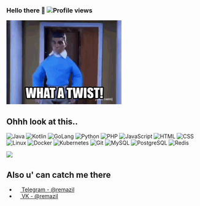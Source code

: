 ### Hello there 👋 ![Profile views](https://gpvc.arturio.dev/remazil)

![вотетаповорот.gif](https://github.com/remazil/remazil/raw/main/вотетаповорот.gif)

## Ohhh look at this..

![Java](https://img.shields.io/badge/-Java-%23ED8B00?logo=Oracle&logoColor=white&style=flat-square) ![Kotlin](https://img.shields.io/badge/-Kotlin-%237F52FF?logo=Kotlin&logoColor=white&style=flat-square) ![GoLang](https://img.shields.io/badge/-Go-%2300ADD8?logo=Go&logoColor=white&style=flat-square) ![Python](https://img.shields.io/badge/-Python-%233776AB?logo=Python&logoColor=white&style=flat-square) ![PHP](https://img.shields.io/badge/-PHP-%230075a8?logo=PHP&logoColor=white&style=flat-square) ![JavaScript](https://img.shields.io/badge/-JavaScript-%23e9d54c?logo=javascript&logoColor=white&style=flat-square) ![HTML](https://img.shields.io/badge/-HTML-%23de4b25?logo=html5&logoColor=white&style=flat-square) ![CSS](https://img.shields.io/badge/-CSS-%230174b8?logo=css3&logoColor=white&style=flat-square) ![Linux](https://img.shields.io/badge/-Linux-%23FCC624?logo=Linux&logoColor=black&style=flat-square) ![Docker](https://img.shields.io/badge/-Docker-%232496ED?logo=Docker&logoColor=white&style=flat-square) ![Kubernetes](https://img.shields.io/badge/-Kubernetes-%23326CE5?logo=Kubernetes&logoColor=white&style=flat-square) ![Git](https://img.shields.io/badge/-Git-%23ea4f32?logo=git&logoColor=white&style=flat-square) ![MySQL](https://img.shields.io/badge/-MySQL-%234479A1?logo=MySQL&logoColor=white&style=flat-square) ![PostgreSQL](https://img.shields.io/badge/-PostgreSQL-#4169E1?logo=PostgreSQL&logoColor=white&style=flat-square) ![Redis](https://img.shields.io/badge/-Redis-#DC382D?logo=Redis&logoColor=white&style=flat-square)

<img src="https://github-readme-stats.vercel.app/api?username=remazil&show_icons=true&count_private=true&theme=tokyonight">

## Also u' can catch me there
- <a href="https://t.me/remazil"><img src="https://upload.wikimedia.org/wikipedia/commons/thumb/5/5a/Telegram_2019_simple_logo.svg/240px-Telegram_2019_simple_logo.svg.png" width=12 height=12 /> Telegram - @remazil</a>
- <a href="https://vk.com/remazil"><img src="https://upload.wikimedia.org/wikipedia/commons/thumb/f/f3/VK_Compact_Logo_%282021-present%29.svg/48px-VK_Compact_Logo_%282021-present%29.svg.png" width=12 height=12 /> VK - @remazil</a>


